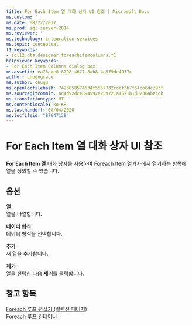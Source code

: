 ```yaml
---
title: For Each Item 열 대화 상자 UI 참조 | Microsoft Docs
ms.custom: ''
ms.date: 08/22/2017
ms.prod: sql-server-2014
ms.reviewer: ''
ms.technology: integration-services
ms.topic: conceptual
f1_keywords:
- sql12.dts.designer.foreachitemcolumns.f1
helpviewer_keywords:
- For Each Item Columns dialog box
ms.assetid: ea76aae0-8798-4677-8ab8-4a579de4957c
author: chugugrace
ms.author: chugu
ms.openlocfilehash: 7423058574534f5557732cdef3b7f54cb6dc393f
ms.sourcegitcommit: ad4d92dce894592a259721a1571b1d8736abacdb
ms.translationtype: MT
ms.contentlocale: ko-KR
ms.lasthandoff: 08/04/2020
ms.locfileid: "87647138"
---
```

# <a name="for-each-item-columns-dialog-box-ui-reference"></a>For Each Item 열 대화 상자 UI 참조
  **For Each Item 열** 대화 상자를 사용하여 Foreach Item 열거자에서 열거하는 항목에 열을 정의할 수 있습니다.  
  
## <a name="options"></a>옵션  
 **열**  
 열을 나열합니다.  
  
 **데이터 형식**  
 데이터 형식을 선택합니다.  
  
 **추가**  
 새 열을 추가합니다.  
  
 **제거**  
 열을 선택한 다음 **제거**를 클릭합니다.  
  
## <a name="see-also"></a>참고 항목  
 [Foreach 루프 편집기 &#40;컬렉션 페이지&#41;](../../2014/integration-services/foreach-loop-editor-collection-page.md)   
 [Foreach 루프 컨테이너](control-flow/foreach-loop-container.md)  
  
  
